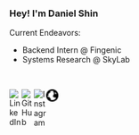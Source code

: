 ### Hey! I'm Daniel Shin

Current Endeavors: 
- Backend Intern @ Fingenic
- Systems Research @ SkyLab

<!--

Some Technical Skills:
- Web Development: React, Node.js, Express.js, MongoDB, PostgreSQL
- Machine Learning: PyTorch, WandB, NumPy
- Distributed Systems: Ray, Spark, Kafka, Zookeeper
- Languages: Python, Golang, C/C++, Javascript, Java, Solidity (Ethereum)
- DevOps/Tools: Git, Docker, Kubernetes, Postman

-->
<!--
![kyuds's GitHub stats](https://github-readme-stats.vercel.app/api?username=kyuds&theme=graywhite&show_icons=true)
-->

<!-- [![k](https://github-readme-stats-rootkwak528.vercel.app/api/top-langs/?username=kyuds&show_icons=true&title_color=004386&icon_color=004386&layout=compact&card_width=445)](https://github.com/anuraghazra/github-readme-stats) -->


<br/>

<!-- Contacts -->
[<img align="left" alt="LinkedIn" width="22px" src="https://cdn.jsdelivr.net/npm/simple-icons@v3/icons/linkedin.svg" />][linkedin]
[<img align="left" alt="GitHub" width="22px" src="https://cdn.jsdelivr.net/npm/simple-icons@v3/icons/github.svg" />][github]
[<img align="left" alt="Instagram" width="22px" src="https://cdn.jsdelivr.net/npm/simple-icons@v3/icons/instagram.svg" />][instagram]
[<img align="left" alt="Website" width="22px" src="https://raw.githubusercontent.com/iconic/open-iconic/master/svg/globe.svg" />][website]



<!-- Links -->
[linkedin]: https://www.linkedin.com/in/kyuds/
[instagram]: https://www.instagram.com/kyu.ds/
[github]: https://github.com/kyuds
[website]: http://kyuds.github.io/
